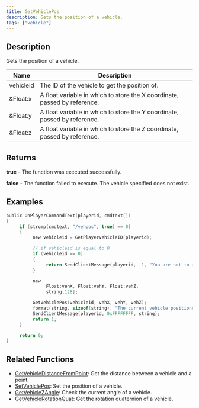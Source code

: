 ```yaml
---
title: GetVehiclePos
description: Gets the position of a vehicle.
tags: ["vehicle"]
---
```


## Description

Gets the position of a vehicle.

| Name      | Description                                                               |
| --------- | ------------------------------------------------------------------------- |
| vehicleid | The ID of the vehicle to get the position of.                             |
| &Float:x  | A float variable in which to store the X coordinate, passed by reference. |
| &Float:y  | A float variable in which to store the Y coordinate, passed by reference. |
| &Float:z  | A float variable in which to store the Z coordinate, passed by reference. |

## Returns

**true** - The function was executed successfully.

**false** - The function failed to execute. The vehicle specified does not exist.

## Examples

```c
public OnPlayerCommandText(playerid, cmdtext[])
{
     if (strcmp(cmdtext, "/vehpos", true) == 0)
     {
          new vehicleid = GetPlayerVehicleID(playerid);

          // if vehicleid is equal to 0
          if (vehicleid == 0)
          {
               return SendClientMessage(playerid, -1, "You are not in any vehicle!");
          }

          new
               Float:vehX, Float:vehY, Float:vehZ,
               string[128];

          GetVehiclePos(vehicleid, vehX, vehY, vehZ);
          format(string, sizeof(string), "The current vehicle positions are: %f, %f, %f", vehX, vehY, vehZ);
          SendClientMessage(playerid, 0xFFFFFFFF, string);
          return 1;
     }

     return 0;
}
```

## Related Functions

- [GetVehicleDistanceFromPoint](GetVehicleDistanceFromPoint): Get the distance between a vehicle and a point.
- [SetVehiclePos](SetVehiclePos): Set the position of a vehicle.
- [GetVehicleZAngle](GetVehicleZAngle): Check the current angle of a vehicle.
- [GetVehicleRotationQuat](GetVehicleRotationQuat): Get the rotation quaternion of a vehicle.
